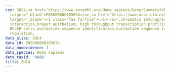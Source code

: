 ```yaml
---
csv: SHC4,<a href="https://www.ensembl.org/Homo_sapiens/Gene/Summary?db=core;g=ENSG00000185634"
  target="_blank">ENSG00000185634</a>,<a href="https://www.ncbi.nlm.nih.gov/pubmed/22863008"
  target="_blank"><i class="fas fa-file"></i></a>",chromatin immunoprecipitation assay,direct
  interaction,breast epithelium, high throughput transcription profiling by microarray,
  BPLER cells,nucleotide sequence identification,nucleotide sequence identification,transcriptional
  regulation,
data_alias: SHC4
data_id: ENSG00000185634
data_numevidence: 1
data_species: Homo sapiens
data_taxid: '9606'
title: SHC4
---
```

